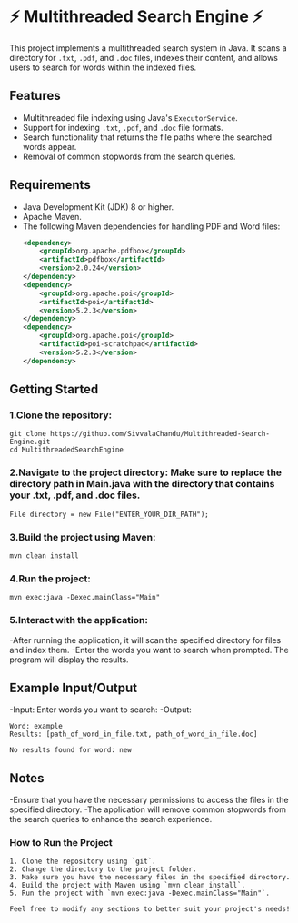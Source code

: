 # ⚡ Multithreaded Search Engine ⚡

This project implements a multithreaded search system in Java. It scans a directory for `.txt`, `.pdf`, and `.doc` files, indexes their content, and allows users to search for words within the indexed files.

## Features

- Multithreaded file indexing using Java's `ExecutorService`.
- Support for indexing `.txt`, `.pdf`, and `.doc` file formats.
- Search functionality that returns the file paths where the searched words appear.
- Removal of common stopwords from the search queries.

## Requirements

- Java Development Kit (JDK) 8 or higher.
- Apache Maven.
- The following Maven dependencies for handling PDF and Word files:
  ```xml
  <dependency>
      <groupId>org.apache.pdfbox</groupId>
      <artifactId>pdfbox</artifactId>
      <version>2.0.24</version>
  </dependency>
  <dependency>
      <groupId>org.apache.poi</groupId>
      <artifactId>poi</artifactId>
      <version>5.2.3</version>
  </dependency>
  <dependency>
      <groupId>org.apache.poi</groupId>
      <artifactId>poi-scratchpad</artifactId>
      <version>5.2.3</version>
  </dependency>
  ```

## Getting Started

### 1.Clone the repository:

```
git clone https://github.com/SivvalaChandu/Multithreaded-Search-Engine.git
cd MultithreadedSearchEngine
```

### 2.Navigate to the project directory: Make sure to replace the directory path in Main.java with the directory that contains your .txt, .pdf, and .doc files.

```
File directory = new File("ENTER_YOUR_DIR_PATH");
```

### 3.Build the project using Maven:

```
mvn clean install
```

### 4.Run the project:

```
mvn exec:java -Dexec.mainClass="Main"
```

### 5.Interact with the application:

-After running the application, it will scan the specified directory for files and index them.
-Enter the words you want to search when prompted. The program will display the results.

## Example Input/Output

-Input: Enter words you want to search:
-Output:

```
Word: example
Results: [path_of_word_in_file.txt, path_of_word_in_file.doc]

No results found for word: new

```

## Notes

-Ensure that you have the necessary permissions to access the files in the specified directory.
-The application will remove common stopwords from the search queries to enhance the search experience.

### How to Run the Project

```
1. Clone the repository using `git`.
2. Change the directory to the project folder.
3. Make sure you have the necessary files in the specified directory.
4. Build the project with Maven using `mvn clean install`.
5. Run the project with `mvn exec:java -Dexec.mainClass="Main"`.

Feel free to modify any sections to better suit your project's needs!
```
